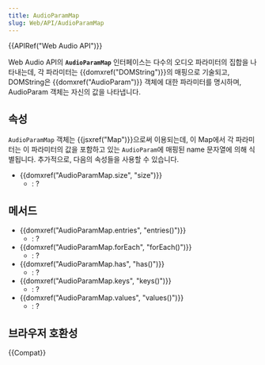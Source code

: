 ```yaml
---
title: AudioParamMap
slug: Web/API/AudioParamMap
---
```

{{APIRef("Web Audio API")}}

Web Audio API의 **`AudioParamMap`** 인터페이스는 다수의 오디오 파라미터의 집합을 나타내는데, 각 파라미터는 {{domxref("DOMString")}}의 매핑으로 기술되고, DOMString은 {{domxref("AudioParam")}} 객체에 대한 파라미터를 명시하며, AudioParam 객체는 자신의 값을 나타냅니다.

## 속성

`AudioParamMap` 객체는 {{jsxref("Map")}}으로써 이용되는데, 이 Map에서 각 파라미터는 이 파라미터의 값을 포함하고 있는 `AudioParam`에 매핑된 name 문자열에 의해 식별됩니다. 추가적으로, 다음의 속성들을 사용할 수 있습니다.

- {{domxref("AudioParamMap.size", "size")}}
  - : ?

## 메서드

- {{domxref("AudioParamMap.entries", "entries()")}}
  - : ?
- {{domxref("AudioParamMap.forEach", "forEach()")}}
  - : ?
- {{domxref("AudioParamMap.has", "has()")}}
  - : ?
- {{domxref("AudioParamMap.keys", "keys()")}}
  - : ?
- {{domxref("AudioParamMap.values", "values()")}}
  - : ?

## 브라우저 호환성

{{Compat}}

